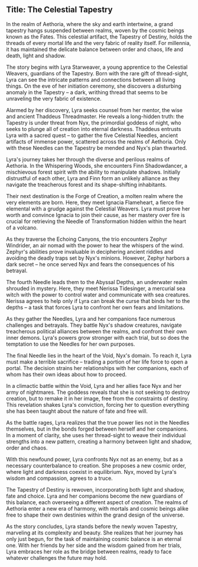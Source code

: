 
## Title: The Celestial Tapestry

In the realm of Aethoria, where the sky and earth intertwine, a grand tapestry hangs suspended between realms, woven by the cosmic beings known as the Fates. This celestial artifact, the Tapestry of Destiny, holds the threads of every mortal life and the very fabric of reality itself. For millennia, it has maintained the delicate balance between order and chaos, life and death, light and shadow.

The story begins with Lyra Starweaver, a young apprentice to the Celestial Weavers, guardians of the Tapestry. Born with the rare gift of thread-sight, Lyra can see the intricate patterns and connections between all living things. On the eve of her initiation ceremony, she discovers a disturbing anomaly in the Tapestry – a dark, writhing thread that seems to be unraveling the very fabric of existence.

Alarmed by her discovery, Lyra seeks counsel from her mentor, the wise and ancient Thaddeus Threadmaster. He reveals a long-hidden truth: the Tapestry is under threat from Nyx, the primordial goddess of night, who seeks to plunge all of creation into eternal darkness. Thaddeus entrusts Lyra with a sacred quest – to gather the five Celestial Needles, ancient artifacts of immense power, scattered across the realms of Aethoria. Only with these Needles can the Tapestry be mended and Nyx's plan thwarted.

Lyra's journey takes her through the diverse and perilous realms of Aethoria. In the Whispering Woods, she encounters Finn Shadowdancer, a mischievous forest spirit with the ability to manipulate shadows. Initially distrustful of each other, Lyra and Finn form an unlikely alliance as they navigate the treacherous forest and its shape-shifting inhabitants.

Their next destination is the Forge of Creation, a molten realm where the very elements are born. Here, they meet Ignacia Flameheart, a fierce fire elemental with a grudge against the Celestial Weavers. Lyra must prove her worth and convince Ignacia to join their cause, as her mastery over fire is crucial for retrieving the Needle of Transformation hidden within the heart of a volcano.

As they traverse the Echoing Canyons, the trio encounters Zephyr Windrider, an air nomad with the power to hear the whispers of the wind. Zephyr's abilities prove invaluable in deciphering ancient riddles and avoiding the deadly traps set by Nyx's minions. However, Zephyr harbors a dark secret – he once served Nyx and fears the consequences of his betrayal.

The fourth Needle leads them to the Abyssal Depths, an underwater realm shrouded in mystery. Here, they meet Nerissa Tidesinger, a mercurial sea witch with the power to control water and communicate with sea creatures. Nerissa agrees to help only if Lyra can break the curse that binds her to the depths – a task that forces Lyra to confront her own fears and limitations.

As they gather the Needles, Lyra and her companions face numerous challenges and betrayals. They battle Nyx's shadow creatures, navigate treacherous political alliances between the realms, and confront their own inner demons. Lyra's powers grow stronger with each trial, but so does the temptation to use the Needles for her own purposes.

The final Needle lies in the heart of the Void, Nyx's domain. To reach it, Lyra must make a terrible sacrifice – trading a portion of her life force to open a portal. The decision strains her relationships with her companions, each of whom has their own ideas about how to proceed.

In a climactic battle within the Void, Lyra and her allies face Nyx and her army of nightmares. The goddess reveals that she is not seeking to destroy creation, but to remake it in her image, free from the constraints of destiny. This revelation shakes Lyra's conviction, forcing her to question everything she has been taught about the nature of fate and free will.

As the battle rages, Lyra realizes that the true power lies not in the Needles themselves, but in the bonds forged between herself and her companions. In a moment of clarity, she uses her thread-sight to weave their individual strengths into a new pattern, creating a harmony between light and shadow, order and chaos.

With this newfound power, Lyra confronts Nyx not as an enemy, but as a necessary counterbalance to creation. She proposes a new cosmic order, where light and darkness coexist in equilibrium. Nyx, moved by Lyra's wisdom and compassion, agrees to a truce.

The Tapestry of Destiny is rewoven, incorporating both light and shadow, fate and choice. Lyra and her companions become the new guardians of this balance, each overseeing a different aspect of creation. The realms of Aethoria enter a new era of harmony, with mortals and cosmic beings alike free to shape their own destinies within the grand design of the universe.

As the story concludes, Lyra stands before the newly woven Tapestry, marveling at its complexity and beauty. She realizes that her journey has only just begun, for the task of maintaining cosmic balance is an eternal one. With her friends by her side and the wisdom gained from her trials, Lyra embraces her role as the bridge between realms, ready to face whatever challenges the future may hold.
